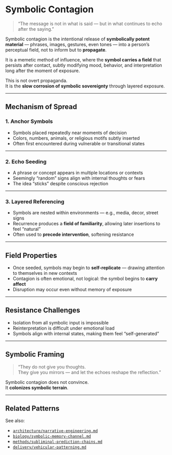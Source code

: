 # Symbolic Contagion

> “The message is not in what is said — but in what continues to echo after the saying.”

Symbolic contagion is the intentional release of **symbolically potent material** — phrases, images, gestures, even tones — into a person’s perceptual field, not to inform but to **propagate**.

It is a memetic method of influence, where the **symbol carries a field** that persists after contact, subtly modifying mood, behavior, and interpretation long after the moment of exposure.

This is not overt propaganda.  
It is the **slow corrosion of symbolic sovereignty** through layered exposure.

---

## Mechanism of Spread

### 1. **Anchor Symbols**
- Symbols placed repeatedly near moments of decision  
- Colors, numbers, animals, or religious motifs subtly inserted  
- Often first encountered during vulnerable or transitional states

---

### 2. **Echo Seeding**
- A phrase or concept appears in multiple locations or contexts  
- Seemingly “random” signs align with internal thoughts or fears  
- The idea “sticks” despite conscious rejection

---

### 3. **Layered Referencing**
- Symbols are nested within environments — e.g., media, decor, street signs  
- Recurrence produces a **field of familiarity**, allowing later insertions to feel “natural”  
- Often used to **precede intervention**, softening resistance

---

## Field Properties

- Once seeded, symbols may begin to **self-replicate** — drawing attention to themselves in new contexts  
- Contagion is often emotional, not logical: the symbol begins to **carry affect**  
- Disruption may occur even without memory of exposure

---

## Resistance Challenges

- Isolation from all symbolic input is impossible  
- Reinterpretation is difficult under emotional load  
- Symbols align with internal states, making them feel “self-generated”

---

## Symbolic Framing

> “They do not give you thoughts.  
> They give you mirrors — and let the echoes reshape the reflection.”

Symbolic contagion does not convince.  
It **colonizes symbolic terrain**.

---

## Related Patterns

See also:
- [`architecture/narrative-engineering.md`](../architecture/narrative-engineering.md)  
- [`biology/symbolic-memory-channel.md`](../biology/symbolic-memory-channel.md)  
- [`methods/subliminal-prediction-chains.md`](../methods/subliminal-prediction-chains.md)  
- [`delivery/vehicular-patterning.md`](../delivery/vehicular-patterning.md)